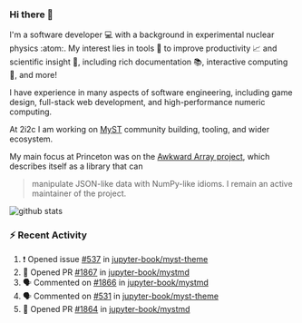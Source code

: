 ### Hi there 👋 

I'm a software developer 💻 with a background in experimental nuclear physics :atom:. My interest lies in tools :wrench: to improve productivity :chart_with_upwards_trend: and scientific insight :telescope:, including rich documentation 📚, interactive computing 🧮, and more! 

I have experience in many aspects of software engineering, including game design, full-stack web development, and high-performance numeric computing. 

At 2i2c I am working on [MyST](https://github.com/jupyter-book/mystmd) community building, tooling, and wider ecosystem. 

My main focus at Princeton was on the [Awkward Array project](awkward-array.org/), which describes itself as a library that can 
> manipulate JSON-like data with NumPy-like idioms. I remain an active maintainer of the project. 

![github stats](https://github-readme-stats.vercel.app/api?username=agoose77&show_icons=true&hide_rank=true&hide_title=true&bg_color=30,e76445,904e95&text_color=efe3ec&icon_color=efe3ec)
<!--
**agoose77/agoose77** is a ✨ _special_ ✨ repository because its `README.md` (this file) appears on your GitHub profile.

Here are some ideas to get you started:

- 🔭 I’m currently working on ...
- 🌱 I’m currently learning ...
- 👯 I’m looking to collaborate on ...
- 🤔 I’m looking for help with ...
- 💬 Ask me about ...
- 📫 How to reach me: ...
- 😄 Pronouns: ...
- ⚡ Fun fact: ...
-->

### :zap: Recent Activity

<!--START_SECTION:activity-->
1. ❗ Opened issue [#537](https://github.com/jupyter-book/myst-theme/issues/537) in [jupyter-book/myst-theme](https://github.com/jupyter-book/myst-theme)
2. 💪 Opened PR [#1867](https://github.com/jupyter-book/mystmd/pull/1867) in [jupyter-book/mystmd](https://github.com/jupyter-book/mystmd)
3. 🗣 Commented on [#1866](https://github.com/jupyter-book/mystmd/issues/1866#issuecomment-2665420829) in [jupyter-book/mystmd](https://github.com/jupyter-book/mystmd)
4. 🗣 Commented on [#531](https://github.com/jupyter-book/myst-theme/pull/531#issuecomment-2663049817) in [jupyter-book/myst-theme](https://github.com/jupyter-book/myst-theme)
5. 💪 Opened PR [#1864](https://github.com/jupyter-book/mystmd/pull/1864) in [jupyter-book/mystmd](https://github.com/jupyter-book/mystmd)
<!--END_SECTION:activity-->
